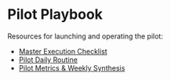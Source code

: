 # Pilot Playbook

Resources for launching and operating the pilot:

- [Master Execution Checklist](../playbooks/Master-Execution-Checklist.md)
- [Pilot Daily Routine](../ops/sop/Pilot-Daily-Routine.md)
- [Pilot Metrics & Weekly Synthesis](../ops/sop/Pilot-Metrics.md)

